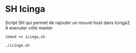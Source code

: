 # SH Icinga

Script SH qui permet de rajouter un nouvel host dans Icinga2.  
A executer côté master

```
chmod +x icinga.sh

./icinga.sh
```
